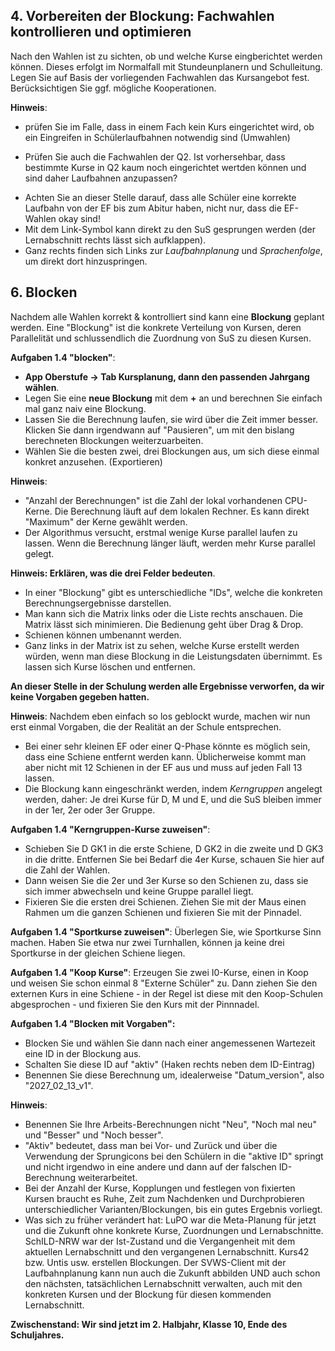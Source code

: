 ## 4. Vorbereiten der Blockung: Fachwahlen kontrollieren und optimieren

Nach den Wahlen ist zu sichten, ob und welche Kurse eingberichtet werden können. Dieses erfolgt im Normalfall mit Stundeunplanern und Schulleitung. Legen Sie auf Basis der vorliegenden Fachwahlen das Kursangebot fest.  
Berücksichtigen Sie ggf. mögliche Kooperationen.


**Hinweis**:
* prüfen Sie im Falle, dass in einem Fach kein Kurs eingerichtet wird, ob ein Eingreifen in Schülerlaufbahnen notwendig sind (Umwahlen)
+ Prüfen Sie auch die Fachwahlen der Q2. Ist vorhersehbar, dass bestimmte Kurse in Q2 kaum noch eingerichtet wertden können und sind daher Laufbahnen anzupassen?
* Achten Sie an dieser Stelle darauf, dass alle Schüler eine korrekte Laufbahn von der EF bis zum Abitur haben, nicht nur, dass die EF-Wahlen okay sind!
* Mit dem Link-Symbol kann direkt zu den SuS gesprungen werden (der Lernabschnitt rechts lässt sich aufklappen).
* Ganz rechts finden sich Links zur *Laufbahnplanung* und *Sprachenfolge*, um direkt dort hinzuspringen.

## 6. Blocken

Nachdem alle Wahlen korrekt & kontrolliert sind kann eine **Blockung** geplant werden. Eine "Blockung" ist die konkrete Verteilung von Kursen, deren Parallelität und schlussendlich die Zuordnung von SuS zu diesen Kursen.

**Aufgaben 1.4 "blocken"**:
* **App Oberstufe -> Tab Kursplanung, dann den passenden Jahrgang wählen**. 
* Legen Sie eine **neue Blockung** mit dem **+** an und berechnen Sie einfach mal ganz naiv eine Blockung.
* Lassen Sie die Berechnung laufen, sie wird über die Zeit immer besser. Klicken Sie dann irgendwann auf "Pausieren", um mit den bislang berechneten Blockungen weiterzuarbeiten.
* Wählen Sie die besten zwei, drei Blockungen aus, um sich diese einmal konkret anzusehen. (Exportieren)

**Hinweis**:
* "Anzahl der Berechnungen" ist die Zahl der lokal vorhandenen CPU-Kerne. Die Berechnung läuft auf dem lokalen Rechner. Es kann direkt "Maximum" der Kerne gewählt werden.
* Der Algorithmus versucht, erstmal wenige Kurse parallel laufen zu lassen. Wenn die Berechnung länger läuft, werden mehr Kurse parallel gelegt.

**Hinweis: Erklären, was die drei Felder bedeuten**. 
* In einer "Blockung" gibt es unterschiedliche "IDs", welche die konkreten Berechnungsergebnisse darstellen.
* Man kann sich die Matrix links oder die Liste rechts anschauen. Die Matrix lässt sich minimieren. Die Bedienung geht über Drag & Drop.
* Schienen können umbenannt werden.
* Ganz links in der Matrix ist zu sehen, welche Kurse erstellt werden würden, wenn man diese Blockung in die Leistungsdaten übernimmt. Es lassen sich Kurse löschen und entfernen.

**An dieser Stelle in der Schulung werden alle Ergebnisse verworfen, da wir keine Vorgaben gegeben hatten.**

**Hinweis**: Nachdem eben einfach so los geblockt wurde, machen wir nun erst einmal Vorgaben, die der Realität an der Schule entsprechen.
* Bei einer sehr kleinen EF oder einer Q-Phase könnte es möglich sein, dass eine Schiene entfernt werden kann. Üblicherweise kommt man aber nicht mit 12 Schienen in der EF aus und muss auf jeden Fall 13 lassen.
* Die Blockung kann eingeschränkt werden, indem *Kerngruppen* angelegt werden, daher: Je drei Kurse für D, M und E, und die SuS bleiben immer in der 1er, 2er oder 3er Gruppe. 

**Aufgaben 1.4 "Kerngruppen-Kurse zuweisen"**:
* Schieben Sie D GK1 in die erste Schiene, D GK2 in die zweite und D GK3 in die dritte. Entfernen Sie bei Bedarf  die 4er Kurse, schauen Sie hier auf die Zahl der Wahlen.
* Dann weisen Sie die 2er und 3er Kurse so den Schienen zu, dass sie sich immer abwechseln und keine Gruppe parallel liegt.
* Fixieren Sie die ersten drei Schienen. Ziehen Sie mit der Maus einen Rahmen um die ganzen Schienen und fixieren Sie mit der Pinnadel.

**Aufgaben 1.4 "Sportkurse zuweisen"**: Überlegen Sie, wie Sportkurse Sinn machen. Haben Sie etwa nur zwei Turnhallen, können ja keine drei Sportkurse in der gleichen Schiene liegen.

**Aufgaben 1.4 "Koop Kurse"**: Erzeugen Sie zwei I0-Kurse, einen in Koop und weisen Sie schon einmal 8 "Externe Schüler" zu. Dann ziehen Sie den externen Kurs in eine Schiene - in der Regel ist diese mit den Koop-Schulen abgesprochen - und fixieren Sie den Kurs mit der Pinnnadel.

**Aufgaben 1.4 "Blocken mit Vorgaben":**
* Blocken Sie und wählen Sie dann nach einer angemessenen Wartezeit eine ID in der Blockung aus.
* Schalten Sie diese ID auf "aktiv" (Haken rechts neben dem ID-Eintrag)
* Benennen Sie diese Berechnung um, idealerweise "Datum_version", also "2027_02_13_v1".

**Hinweis**:
* Benennen Sie Ihre Arbeits-Berechnungen nicht "Neu", "Noch mal neu" und "Besser" und "Noch besser".
* "Aktiv" bedeutet, dass man bei Vor- und Zurück und über die Verwendung der Sprungicons bei den Schülern in die "aktive ID" springt und nicht irgendwo in eine andere und dann auf der falschen ID-Berechnung weiterarbeitet.
* Bei der Anzahl der Kurse, Kopplungen und festlegen von fixierten Kursen braucht es Ruhe, Zeit zum Nachdenken und Durchprobieren unterschiedlicher Varianten/Blockungen, bis ein gutes Ergebnis vorliegt.
* Was sich zu früher verändert hat: LuPO war die Meta-Planung für jetzt und die Zukunft ohne konkrete Kurse, Zuordnungen und Lernabschnitte. SchILD-NRW war der Ist-Zustand und die Vergangenheit mit dem aktuellen Lernabschnitt und den vergangenen Lernabschnitt. Kurs42 bzw. Untis usw. erstellen Blockungen. Der SVWS-Client mit der Laufbahnplanung kann nun auch die Zukunft abbilden UND auch schon den nächsten, tatsächlichen Lernabschnitt verwalten, auch mit den konkreten Kursen und der Blockung für diesen kommenden Lernabschnitt.

**Zwischenstand: Wir sind jetzt im 2. Halbjahr, Klasse 10, Ende des Schuljahres.**
